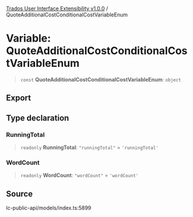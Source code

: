 [Trados User Interface Extensibility v1.0.0](../wiki/globals) / QuoteAdditionalCostConditionalCostVariableEnum

# Variable: QuoteAdditionalCostConditionalCostVariableEnum

> `const` **QuoteAdditionalCostConditionalCostVariableEnum**: `object`

## Export

## Type declaration

### RunningTotal

> `readonly` **RunningTotal**: `"runningTotal"` = `'runningTotal'`

### WordCount

> `readonly` **WordCount**: `"wordCount"` = `'wordCount'`

## Source

lc-public-api/models/index.ts:5899
